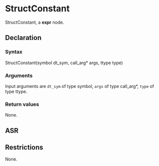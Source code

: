 <!-- This is an automatically generated file. Do not edit it manually. -->

# StructConstant

StructConstant, a **expr** node.

## Declaration

### Syntax

StructConstant(symbol dt_sym, call_arg* args, ttype type)

### Arguments
Input arguments are `dt_sym` of type symbol, `args` of type call_arg*, `type` of type ttype.

### Return values

None.

## ASR

<!-- Generate ASR using pickle. -->

## Restrictions

<!-- Generated from asr_verify.cpp. -->
None.